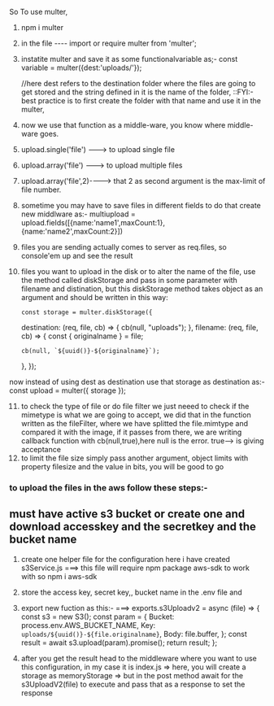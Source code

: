 So To use multer,

1.  npm i multer
2.  in the file ---- import or require multer from 'multer';
3.  instatite multer and save it as some functionalvariable as;-
    const variable = multer({dest:'uploads/'});

    //here dest refers to the destination folder where the files are going to get stored and the string defined in it is the name of the folder,
    ::FYI:- best practice is to first create the folder with that name and use it in the multer,

4.  now we use that function as a middle-ware, you know where middle-ware goes.

5.  upload.single('file') ---> to upload single file
6.  upload.array('file') ---> to upload multiple files
7.  upload.array('file',2)----> that 2 as second argument is the max-limit of file number.
8.  sometime you may have to save files in different fields to do that create new middlware as:-
    multiupload = upload.fields([{name:'name1',maxCount:1},{name:'name2',maxCount:2}])
9.  files you are sending actually comes to server as req.files, so console'em up and see the result
10. files you want to upload in the disk or to alter the name of the file,
    use the method called diskStorage and pass in some parameter with filename and distination, but this diskStorage method takes object as an argument and should be written in this way:

        const storage = multer.diskStorage({

    destination: (req, file, cb) => {
    cb(null, "uploads");
    },
    filename: (req, file, cb) => {
    const { originalname } = file;

        cb(null, `${uuid()}-${originalname}`);

    },
    });

now instead of using dest as destination use that storage as destination as:-
const upload = multer({ storage });

11. to check the type of file or do file filter we just neeed to check if the mimetype is what we are going to accept, we did that in the function written as the fileFilter, where we have splitted the file.mimtype and compared it with the image, if it passes from there, we are writing callback function with cb(null,true),here null is the error. true--> is giving acceptance
12. to limit the file size simply pass another argument, object limits with property filesize and the value in bits, you will be good to go

### to upload the files in the aws follow these steps:-

## must have active s3 bucket or create one and download accesskey and the secretkey and the bucket name

1. create one helper file for the configuration here i have created s3Service.js
   ===> this file will require npm package aws-sdk to work with so npm i aws-sdk
2. store the access key, secret key,, bucket name in the .env file and
3. export new fuction as this:-
   ===>
   exports.s3Uploadv2 = async (file) => {
   const s3 = new S3();
   const param = {
   Bucket: process.env.AWS_BUCKET_NAME,
   Key: `uploads/${uuid()}-${file.originalname}`,
   Body: file.buffer,
   };
   const result = await s3.upload(param).promise();
   return result;
   };

4. after you get the result head to the middleware where you want to use this configuration, in my case it is index.js
   => here, you will create a storage as memoryStorage
   => but in the post method await for the s3UploadV2(file) to execute and pass that as a
   response to set the response
